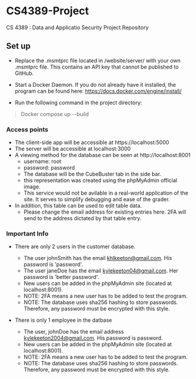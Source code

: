 # CS4389-Project

CS 4389 : Data and Applicatio Security Project Repository

## Set up

- Replace the .msmtprc file located in /website/server/ with your own .msmtprc file. This contains an API key that cannot be published to GitHub.

- Start a Docker Daemon. If you do not already have it installed, the program can be found here: https://docs.docker.com/engine/install/

- Run the following command in the project directory:
>Docker compose up --build

### Access points

- The client-side app will be accessible at https://localhost:5000
- The server will be accessible at localhost:3000
- A viewing method for the database can be seen at http://localhost:8001
	- username: root
	- password: password
	- The database will be the CubeBuster tab in the side bar.
	- this representation was created using the phpMyAdmin official image.
	- This service would not be avilable in a real-world application of the site. It serves to simplify debugging and ease of the grader.
- In addition, this table can be used to edit table data.
	- Please change the email address for existing entries here. 2FA will send to the address dictated by that table entry.

### Important Info

- There are only 2 users in the customer database.
	- The user johnSmith has the email khlkeeton@gmail.com. His password is 'password'.
	- The user janeDoe has the email kylekeeton04@gmail.com. Her password is 'better password'.
	- New users can be added in the phpMyAdmin site (located at localhost:8001).
	- NOTE: 2FA means a new user has to be added to test the program.
	- NOTE: The database uses sha256 hashing to store passwords. Therefore, any password must be encrypted with this style.

- There is only 1 employee in the datbase
	- The user, johnDoe has the email address kylekeeton2004@gmail.com. His password is password.
	- New users can be added in the phpMyAdmin site (located at localhost:8001).
	- NOTE: 2FA means a new user has to be added to test the program.
	- NOTE: The database uses sha256 hashing to store passwords. Therefore, any password must be encrypted with this style.
